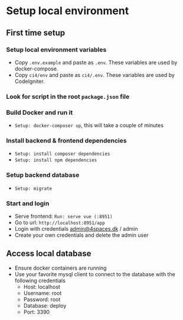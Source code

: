 # Setup local environment

## First time setup
### Setup local environment variables
* Copy `.env.example` and paste as `.env`. These variables are used by docker-compose.
* Copy `ci4/env` and paste as `ci4/.env`. These variables are used by CodeIgniter.
### Look for script in the root `package.json` file
### Build Docker and run it
* `Setup: docker-composer up`, this will take a couple of minutes
### Install backend & frontend dependencies
* `Setup: install composer dependencies`
* `Setup: install npm dependencies`
### Setup backend database
* `Setup: migrate`
### Start and login
* Serve frontend: `Run: serve vue (:8951)`
* Go to url: `http://localhost:8951/app`
* Login with credentials admin@4spaces.dk / admin
* Create your own credentials and delete the admin user

## Access local database
* Ensure docker containers are running
* Use your favorite mysql client to connect to the database with the following credentials
    * Host: localhost
    * Username: root
    * Password: root
    * Database: deploy
    * Port: 3390
